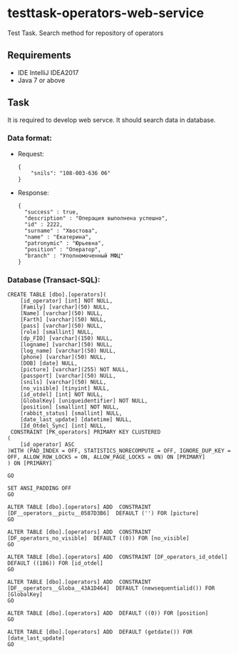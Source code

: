 # testtask-operators-web-service
Test Task. Search method for repository of operators

## Requirements
- IDE IntelliJ IDEA2017
- Java 7 or above

## Task
It is required to develop web servce. It should search data in database.

### Data format:
- Request:
  ```
  {
      "snils": "108-003-636 06"
  }
  ```
- Response:
  ```
  {
    "success" : true,
    "description" : "Операция выполнена успешно",
    "id" : 2222,
    "surname" : "Хвостова",
    "name" : "Екатерина",
    "patronymic" : "Юрьевна",
    "position" : "Оператор",
    "branch" : "Уполномоченный МФЦ"
  }
  ```

### Database (Transact-SQL):
```
CREATE TABLE [dbo].[operators](
	[id_operator] [int] NOT NULL,
	[Family] [varchar](50) NULL,
	[Name] [varchar](50) NULL,
	[Farth] [varchar](50) NULL,
	[pass] [varchar](50) NULL,
	[role] [smallint] NULL,
	[dp_FIO] [varchar](150) NULL,
	[logname] [varchar](50) NULL,
	[log_name] [varchar](50) NULL,
	[phone] [varchar](50) NULL,
	[DOB] [date] NULL,
	[picture] [varchar](255) NOT NULL,
	[passport] [varchar](50) NULL,
	[snils] [varchar](50) NULL,
	[no_visible] [tinyint] NULL,
	[id_otdel] [int] NOT NULL,
	[GlobalKey] [uniqueidentifier] NOT NULL,
	[position] [smallint] NOT NULL,
	[rabbit_status] [smallint] NULL,
	[date_last_update] [datetime] NULL,
	[Id_Otdel_Sync] [int] NULL,
 CONSTRAINT [PK_operators] PRIMARY KEY CLUSTERED 
(
	[id_operator] ASC
)WITH (PAD_INDEX = OFF, STATISTICS_NORECOMPUTE = OFF, IGNORE_DUP_KEY = OFF, ALLOW_ROW_LOCKS = ON, ALLOW_PAGE_LOCKS = ON) ON [PRIMARY]
) ON [PRIMARY]

GO

SET ANSI_PADDING OFF
GO

ALTER TABLE [dbo].[operators] ADD  CONSTRAINT [DF__operators__pictu__0587D3B6]  DEFAULT ('') FOR [picture]
GO

ALTER TABLE [dbo].[operators] ADD  CONSTRAINT [DF_operators_no_visible]  DEFAULT ((0)) FOR [no_visible]
GO

ALTER TABLE [dbo].[operators] ADD  CONSTRAINT [DF_operators_id_otdel]  DEFAULT ((186)) FOR [id_otdel]
GO

ALTER TABLE [dbo].[operators] ADD  CONSTRAINT [DF__operators__Globa__43A1D464]  DEFAULT (newsequentialid()) FOR [GlobalKey]
GO

ALTER TABLE [dbo].[operators] ADD  DEFAULT ((0)) FOR [position]
GO

ALTER TABLE [dbo].[operators] ADD  DEFAULT (getdate()) FOR [date_last_update]
GO
```
